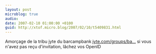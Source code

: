 ```yaml
---
layout: post
microblog: true
audio: 
date: 2007-02-10 01:00:00 +0100
guid: http://xtof.micro.blog/2007/02/10/t5409831.html
---
```

Amorçage de la tribu jyte du barcampbank [jyte.com/groups/ba...](http://jyte.com/groups/barcampbank)
si vous n'avez pas reçu d'invitation, lâchez vos OpenID 
